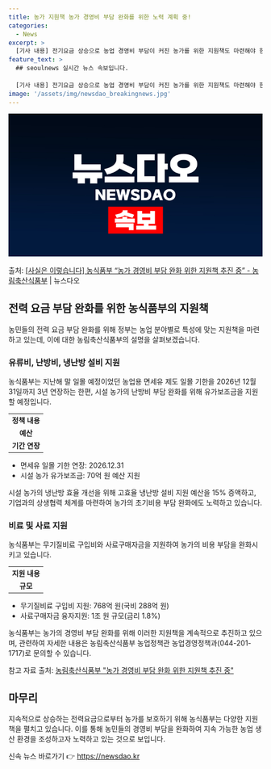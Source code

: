 ```yaml
---
title: 농가 지원책 농가 경영비 부담 완화를 위한 노력 계획 중!
categories:
  - News
excerpt: >
  [기사 내용] 전기요금 상승으로 농업 경영비 부담이 커진 농가를 위한 지원책도 마련해야 한다. 전기요금 인상…
feature_text: >
  ## seoulnews 실시간 뉴스 속보입니다.

  [기사 내용] 전기요금 상승으로 농업 경영비 부담이 커진 농가를 위한 지원책도 마련해야 한다. 전기요금 인상…
image: '/assets/img/newsdao_breakingnews.jpg'
---
```


![뉴스다오 속보](/assets/img/newsdao_breakingnews.jpg)

<p>출처: <a href="https://newsdao.kr/3067" rel="dofollow">[사실은 이렇습니다] 농식품부 “농가 경영비 부담 완화 위한 지원책 추진 중” - 농림축산식품부</a> | 뉴스다오</p>

<h2 data-ke-size="size26">전력 요금 부담 완화를 위한 농식품부의 지원책</h2>
<p data-ke-size="size16">농민들의 전력 요금 부담 완화를 위해 정부는 농업 분야별로 특성에 맞는 지원책을 마련하고 있는데, 이에 대한 농림축산식품부의 설명을 살펴보겠습니다.</p>

<h3 data-ke-size="size24">유류비, 난방비, 냉난방 설비 지원</h3>
<p data-ke-size="size16">농식품부는 지난해 말 일몰 예정이었던 농업용 면세유 제도 일몰 기한을 2026년 12월 31일까지 3년 연장하는 한편, 시설 농가의 난방비 부담 완화를 위해 유가보조금을 지원할 예정입니다.</p>
<table>
  <tr>
    <td style="text-align: center; height: 17px;"><b>정책 내용</b></td>
  </tr>
  <tr>
    <td style="text-align: center; height: 17px;"><b>예산</b></td>
  </tr>
  <tr>
    <td style="text-align: center; height: 17px;"><b>기간 연장</b></td>
  </tr>
</table>
<ul>
  <li>면세유 일몰 기한 연장: 2026.12.31</li>
  <li>시설 농가 유가보조금: 70억 원 예산 지원</li>
</ul>
<p data-ke-size="size16">시설 농가의 냉난방 효율 개선을 위해 고효율 냉난방 설비 지원 예산을 15% 증액하고, 기업과의 상생협력 체계를 마련하여 농가의 초기비용 부담 완화에도 노력하고 있습니다.</p>

<h3 data-ke-size="size24">비료 및 사료 지원</h3>
<p data-ke-size="size16">농식품부는 무기질비료 구입비와 사료구매자금을 지원하여 농가의 비용 부담을 완화시키고 있습니다.</p>
<table>
  <tr>
    <td style="text-align: center; height: 17px;"><b>지원 내용</b></td>
  </tr>
  <tr>
    <td style="text-align: center; height: 17px;"><b>규모</b></td>
  </tr>
</table>
<ul>
  <li>무기질비료 구입비 지원: 768억 원(국비 288억 원)</li>
  <li>사료구매자금 융자지원: 1조 원 규모(금리 1.8%)</li>
</ul>
<p data-ke-size="size16">농식품부는 농가의 경영비 부담 완화를 위해 이러한 지원책을 계속적으로 추진하고 있으며, 관련하여 자세한 내용은 농림축산식품부 농업정책관 농업경영정책과(044-201-1717)로 문의할 수 있습니다.</p>

<p data-ke-size="size16">참고 자료 출처: <a href="https://newsdao.kr/3067">농림축산식품부 "농가 경영비 부담 완화 위한 지원책 추진 중"</a></p>
<h2 data-ke-size="size26">마무리</h2>
<p data-ke-size="size16">지속적으로 상승하는 전력요금으로부터 농가를 보호하기 위해 농식품부는 다양한 지원책을 펼치고 있습니다. 이를 통해 농민들의 경영비 부담을 완화하여 지속 가능한 농업 생산 환경을 조성하고자 노력하고 있는 것으로 보입니다.</p> 

신속 뉴스 바로가기 👉 <a href="https://newsdao.kr" rel="dofollow">https://newsdao.kr</a>



